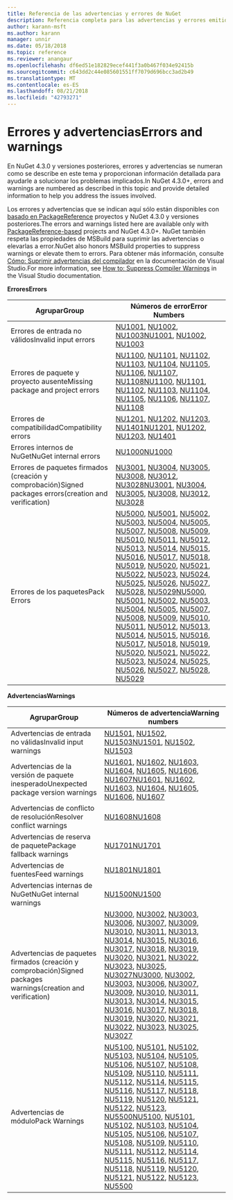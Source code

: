 ```yaml
---
title: Referencia de las advertencias y errores de NuGet
description: Referencia completa para las advertencias y errores emitidos desde NuGet durante varias operaciones de NuGet.
author: karann-msft
ms.author: karann
manager: unnir
ms.date: 05/18/2018
ms.topic: reference
ms.reviewer: anangaur
ms.openlocfilehash: df6ed51e182829ecef441f3a0b467f034e92415b
ms.sourcegitcommit: c643dd2c44e085601551ff7079d696bcc3ad2b49
ms.translationtype: MT
ms.contentlocale: es-ES
ms.lasthandoff: 08/21/2018
ms.locfileid: "42793271"
---
```

# <a name="errors-and-warnings"></a><span data-ttu-id="73bd1-103">Errores y advertencias</span><span class="sxs-lookup"><span data-stu-id="73bd1-103">Errors and warnings</span></span>

<span data-ttu-id="73bd1-104">En NuGet 4.3.0 y versiones posteriores, errores y advertencias se numeran como se describe en este tema y proporcionan información detallada para ayudarle a solucionar los problemas implicados.</span><span class="sxs-lookup"><span data-stu-id="73bd1-104">In NuGet 4.3.0+, errors and warnings are numbered as described in this topic and provide detailed information to help you address the issues involved.</span></span>

<span data-ttu-id="73bd1-105">Los errores y advertencias que se indican aquí sólo están disponibles con [basado en PackageReference](../consume-packages/package-references-in-project-files.md) proyectos y NuGet 4.3.0 y versiones posteriores.</span><span class="sxs-lookup"><span data-stu-id="73bd1-105">The errors and warnings listed here are available only with [PackageReference-based](../consume-packages/package-references-in-project-files.md) projects and NuGet 4.3.0+.</span></span> <span data-ttu-id="73bd1-106">NuGet también respeta las propiedades de MSBuild para suprimir las advertencias o elevarlas a error.</span><span class="sxs-lookup"><span data-stu-id="73bd1-106">NuGet also honors MSBuild properties to suppress warnings or elevate them to errors.</span></span> <span data-ttu-id="73bd1-107">Para obtener más información, consulte [Cómo: Suprimir advertencias del compilador](/visualstudio/ide/how-to-suppress-compiler-warnings) en la documentación de Visual Studio.</span><span class="sxs-lookup"><span data-stu-id="73bd1-107">For more information, see [How to: Suppress Compiler Warnings](/visualstudio/ide/how-to-suppress-compiler-warnings) in the Visual Studio documentation.</span></span>

<span data-ttu-id="73bd1-108">**Errores**</span><span class="sxs-lookup"><span data-stu-id="73bd1-108">**Errors**</span></span>

| <span data-ttu-id="73bd1-109">Agrupar</span><span class="sxs-lookup"><span data-stu-id="73bd1-109">Group</span></span> | <span data-ttu-id="73bd1-110">Números de error</span><span class="sxs-lookup"><span data-stu-id="73bd1-110">Error Numbers</span></span> |
| --- | --- |
| <span data-ttu-id="73bd1-111">Errores de entrada no válidos</span><span class="sxs-lookup"><span data-stu-id="73bd1-111">Invalid input errors</span></span> | <span data-ttu-id="73bd1-112">[NU1001](./errors-and-warnings/NU1001.md), [NU1002](./errors-and-warnings/NU1002.md), [NU1003](./errors-and-warnings/NU1003.md)</span><span class="sxs-lookup"><span data-stu-id="73bd1-112">[NU1001](./errors-and-warnings/NU1001.md), [NU1002](./errors-and-warnings/NU1002.md), [NU1003](./errors-and-warnings/NU1003.md)</span></span> |
| <span data-ttu-id="73bd1-113">Errores de paquete y proyecto ausente</span><span class="sxs-lookup"><span data-stu-id="73bd1-113">Missing package and project errors</span></span> | <span data-ttu-id="73bd1-114">[NU1100](./errors-and-warnings/NU1100.md), [NU1101](./errors-and-warnings/NU1101.md), [NU1102](./errors-and-warnings/NU1102.md), [NU1103](./errors-and-warnings/NU1103.md), [NU1104](./errors-and-warnings/NU1104.md), [NU1105](./errors-and-warnings/NU1105.md), [NU1106](./errors-and-warnings/NU1106.md), [NU1107](./errors-and-warnings/NU1107.md), [NU1108](./errors-and-warnings/NU1108.md)</span><span class="sxs-lookup"><span data-stu-id="73bd1-114">[NU1100](./errors-and-warnings/NU1100.md), [NU1101](./errors-and-warnings/NU1101.md), [NU1102](./errors-and-warnings/NU1102.md), [NU1103](./errors-and-warnings/NU1103.md), [NU1104](./errors-and-warnings/NU1104.md), [NU1105](./errors-and-warnings/NU1105.md), [NU1106](./errors-and-warnings/NU1106.md), [NU1107](./errors-and-warnings/NU1107.md), [NU1108](./errors-and-warnings/NU1108.md)</span></span> |
| <span data-ttu-id="73bd1-115">Errores de compatibilidad</span><span class="sxs-lookup"><span data-stu-id="73bd1-115">Compatibility errors</span></span> | <span data-ttu-id="73bd1-116">[NU1201](./errors-and-warnings/NU1201.md), [NU1202](./errors-and-warnings/NU1202.md), [NU1203](./errors-and-warnings/NU1203.md), [NU1401](./errors-and-warnings/NU1401.md)</span><span class="sxs-lookup"><span data-stu-id="73bd1-116">[NU1201](./errors-and-warnings/NU1201.md), [NU1202](./errors-and-warnings/NU1202.md), [NU1203](./errors-and-warnings/NU1203.md), [NU1401](./errors-and-warnings/NU1401.md)</span></span> |
| <span data-ttu-id="73bd1-117">Errores internos de NuGet</span><span class="sxs-lookup"><span data-stu-id="73bd1-117">NuGet internal errors</span></span> | [<span data-ttu-id="73bd1-118">NU1000</span><span class="sxs-lookup"><span data-stu-id="73bd1-118">NU1000</span></span>](./errors-and-warnings/NU1000.md) |
| <span data-ttu-id="73bd1-119">Errores de paquetes firmados (creación y comprobación)</span><span class="sxs-lookup"><span data-stu-id="73bd1-119">Signed packages errors(creation and verification)</span></span> | <span data-ttu-id="73bd1-120">[NU3001](./errors-and-warnings/NU3001.md), [NU3004](./errors-and-warnings/NU3004.md), [NU3005](./errors-and-warnings/NU3005.md), [NU3008](./errors-and-warnings/NU3008.md), [NU3012](./errors-and-warnings/NU3012.md), [NU3028](./errors-and-warnings/NU3028.md)</span><span class="sxs-lookup"><span data-stu-id="73bd1-120">[NU3001](./errors-and-warnings/NU3001.md), [NU3004](./errors-and-warnings/NU3004.md), [NU3005](./errors-and-warnings/NU3005.md), [NU3008](./errors-and-warnings/NU3008.md), [NU3012](./errors-and-warnings/NU3012.md), [NU3028](./errors-and-warnings/NU3028.md)</span></span> |
| <span data-ttu-id="73bd1-121">Errores de los paquetes</span><span class="sxs-lookup"><span data-stu-id="73bd1-121">Pack Errors</span></span> | <span data-ttu-id="73bd1-122">[NU5000](./errors-and-warnings/NU5000.md), [NU5001](./errors-and-warnings/NU5001.md), [NU5002](./errors-and-warnings/NU5002.md), [NU5003](./errors-and-warnings/NU5003.md), [NU5004](./errors-and-warnings/NU5004.md), [NU5005](./errors-and-warnings/NU5005.md), [NU5007](./errors-and-warnings/NU5007.md), [NU5008](./errors-and-warnings/NU5008.md), [NU5009](./errors-and-warnings/NU5009.md), [NU5010](./errors-and-warnings/NU5010.md), [NU5011](./errors-and-warnings/NU5011.md), [NU5012](./errors-and-warnings/NU5012.md), [NU5013](./errors-and-warnings/NU5013.md), [NU5014](./errors-and-warnings/NU5014.md), [NU5015](./errors-and-warnings/NU5015.md), [NU5016](./errors-and-warnings/NU5016.md), [NU5017](./errors-and-warnings/NU5017.md), [ NU5018](./errors-and-warnings/NU5018.md), [NU5019](./errors-and-warnings/NU5019.md), [NU5020](./errors-and-warnings/NU5020.md), [NU5021](./errors-and-warnings/NU5021.md), [NU5022](./errors-and-warnings/NU5022.md), [NU5023](./errors-and-warnings/NU5023.md), [NU5024](./errors-and-warnings/NU5024.md), [NU5025](./errors-and-warnings/NU5025.md), [NU5026](./errors-and-warnings/NU5026.md), [NU5027](./errors-and-warnings/NU5027.md), [NU5028](./errors-and-warnings/NU5028.md), [NU5029](./errors-and-warnings/NU5029.md)</span><span class="sxs-lookup"><span data-stu-id="73bd1-122">[NU5000](./errors-and-warnings/NU5000.md), [NU5001](./errors-and-warnings/NU5001.md), [NU5002](./errors-and-warnings/NU5002.md), [NU5003](./errors-and-warnings/NU5003.md), [NU5004](./errors-and-warnings/NU5004.md), [NU5005](./errors-and-warnings/NU5005.md), [NU5007](./errors-and-warnings/NU5007.md), [NU5008](./errors-and-warnings/NU5008.md), [NU5009](./errors-and-warnings/NU5009.md), [NU5010](./errors-and-warnings/NU5010.md), [NU5011](./errors-and-warnings/NU5011.md), [NU5012](./errors-and-warnings/NU5012.md), [NU5013](./errors-and-warnings/NU5013.md), [NU5014](./errors-and-warnings/NU5014.md), [NU5015](./errors-and-warnings/NU5015.md), [NU5016](./errors-and-warnings/NU5016.md), [NU5017](./errors-and-warnings/NU5017.md), [NU5018](./errors-and-warnings/NU5018.md), [NU5019](./errors-and-warnings/NU5019.md), [NU5020](./errors-and-warnings/NU5020.md), [NU5021](./errors-and-warnings/NU5021.md), [NU5022](./errors-and-warnings/NU5022.md), [NU5023](./errors-and-warnings/NU5023.md), [NU5024](./errors-and-warnings/NU5024.md), [NU5025](./errors-and-warnings/NU5025.md), [NU5026](./errors-and-warnings/NU5026.md), [NU5027](./errors-and-warnings/NU5027.md), [NU5028](./errors-and-warnings/NU5028.md), [NU5029](./errors-and-warnings/NU5029.md)</span></span>

<span data-ttu-id="73bd1-123">**Advertencias**</span><span class="sxs-lookup"><span data-stu-id="73bd1-123">**Warnings**</span></span>

| <span data-ttu-id="73bd1-124">Agrupar</span><span class="sxs-lookup"><span data-stu-id="73bd1-124">Group</span></span> | <span data-ttu-id="73bd1-125">Números de advertencia</span><span class="sxs-lookup"><span data-stu-id="73bd1-125">Warning numbers</span></span> |
| --- | --- |
| <span data-ttu-id="73bd1-126">Advertencias de entrada no válidas</span><span class="sxs-lookup"><span data-stu-id="73bd1-126">Invalid input warnings</span></span> | <span data-ttu-id="73bd1-127">[NU1501](./errors-and-warnings/NU1501.md), [NU1502](./errors-and-warnings/NU1502.md), [NU1503](./errors-and-warnings/NU1503.md)</span><span class="sxs-lookup"><span data-stu-id="73bd1-127">[NU1501](./errors-and-warnings/NU1501.md), [NU1502](./errors-and-warnings/NU1502.md), [NU1503](./errors-and-warnings/NU1503.md)</span></span> |
| <span data-ttu-id="73bd1-128">Advertencias de la versión de paquete inesperado</span><span class="sxs-lookup"><span data-stu-id="73bd1-128">Unexpected package version warnings</span></span> | <span data-ttu-id="73bd1-129">[NU1601](./errors-and-warnings/NU1601.md), [NU1602](./errors-and-warnings/NU1602.md), [NU1603](./errors-and-warnings/NU1603.md), [NU1604](./errors-and-warnings/NU1604.md), [NU1605](./errors-and-warnings/NU1605.md), [NU1606](./errors-and-warnings/NU1108.md), [NU1607](./errors-and-warnings/NU1107.md)</span><span class="sxs-lookup"><span data-stu-id="73bd1-129">[NU1601](./errors-and-warnings/NU1601.md), [NU1602](./errors-and-warnings/NU1602.md), [NU1603](./errors-and-warnings/NU1603.md), [NU1604](./errors-and-warnings/NU1604.md), [NU1605](./errors-and-warnings/NU1605.md), [NU1606](./errors-and-warnings/NU1108.md), [NU1607](./errors-and-warnings/NU1107.md)</span></span> |
| <span data-ttu-id="73bd1-130">Advertencias de conflicto de resolución</span><span class="sxs-lookup"><span data-stu-id="73bd1-130">Resolver conflict warnings</span></span> | [<span data-ttu-id="73bd1-131">NU1608</span><span class="sxs-lookup"><span data-stu-id="73bd1-131">NU1608</span></span>](./errors-and-warnings/NU1608.md) |
| <span data-ttu-id="73bd1-132">Advertencias de reserva de paquete</span><span class="sxs-lookup"><span data-stu-id="73bd1-132">Package fallback warnings</span></span> | [<span data-ttu-id="73bd1-133">NU1701</span><span class="sxs-lookup"><span data-stu-id="73bd1-133">NU1701</span></span>](./errors-and-warnings/NU1701.md) |
| <span data-ttu-id="73bd1-134">Advertencias de fuentes</span><span class="sxs-lookup"><span data-stu-id="73bd1-134">Feed warnings</span></span> | [<span data-ttu-id="73bd1-135">NU1801</span><span class="sxs-lookup"><span data-stu-id="73bd1-135">NU1801</span></span>](./errors-and-warnings/NU1801.md) |
| <span data-ttu-id="73bd1-136">Advertencias internas de NuGet</span><span class="sxs-lookup"><span data-stu-id="73bd1-136">NuGet internal warnings</span></span> | [<span data-ttu-id="73bd1-137">NU1500</span><span class="sxs-lookup"><span data-stu-id="73bd1-137">NU1500</span></span>](./errors-and-warnings/NU1500.md) |
| <span data-ttu-id="73bd1-138">Advertencias de paquetes firmados (creación y comprobación)</span><span class="sxs-lookup"><span data-stu-id="73bd1-138">Signed packages warnings(creation and verification)</span></span> | <span data-ttu-id="73bd1-139">[NU3000](./errors-and-warnings/NU3000.md), [NU3002](./errors-and-warnings/NU3002.md), [NU3003](./errors-and-warnings/NU3003.md), [NU3006](./errors-and-warnings/NU3006.md), [NU3007](./errors-and-warnings/NU3007.md), [NU3009](./errors-and-warnings/NU3009.md), [NU3010](./errors-and-warnings/NU3010.md), [NU3011](./errors-and-warnings/NU3011.md), [NU3013](./errors-and-warnings/NU3013.md), [NU3014](./errors-and-warnings/NU3014.md), [NU3015](./errors-and-warnings/NU3015.md), [NU3016](./errors-and-warnings/NU3016.md), [NU3017](./errors-and-warnings/NU3017.md), [NU3018](./errors-and-warnings/NU3018.md), [NU3019](./errors-and-warnings/NU3019.md), [NU3020](./errors-and-warnings/NU3020.md), [NU3021](./errors-and-warnings/NU3021.md), [ NU3022](./errors-and-warnings/NU3022.md), [NU3023](./errors-and-warnings/NU3023.md), [NU3025](./errors-and-warnings/NU3025.md), [NU3027](./errors-and-warnings/NU3027.md)</span><span class="sxs-lookup"><span data-stu-id="73bd1-139">[NU3000](./errors-and-warnings/NU3000.md), [NU3002](./errors-and-warnings/NU3002.md), [NU3003](./errors-and-warnings/NU3003.md), [NU3006](./errors-and-warnings/NU3006.md), [NU3007](./errors-and-warnings/NU3007.md), [NU3009](./errors-and-warnings/NU3009.md), [NU3010](./errors-and-warnings/NU3010.md), [NU3011](./errors-and-warnings/NU3011.md), [NU3013](./errors-and-warnings/NU3013.md), [NU3014](./errors-and-warnings/NU3014.md), [NU3015](./errors-and-warnings/NU3015.md), [NU3016](./errors-and-warnings/NU3016.md), [NU3017](./errors-and-warnings/NU3017.md), [NU3018](./errors-and-warnings/NU3018.md), [NU3019](./errors-and-warnings/NU3019.md), [NU3020](./errors-and-warnings/NU3020.md), [NU3021](./errors-and-warnings/NU3021.md), [NU3022](./errors-and-warnings/NU3022.md), [NU3023](./errors-and-warnings/NU3023.md), [NU3025](./errors-and-warnings/NU3025.md), [NU3027](./errors-and-warnings/NU3027.md)</span></span> |
| <span data-ttu-id="73bd1-140">Advertencias de módulo</span><span class="sxs-lookup"><span data-stu-id="73bd1-140">Pack Warnings</span></span> | <span data-ttu-id="73bd1-141">[NU5100](./errors-and-warnings/NU5100.md), [NU5101](./errors-and-warnings/NU5101.md), [NU5102](./errors-and-warnings/NU5102.md), [NU5103](./errors-and-warnings/NU5103.md), [NU5104](./errors-and-warnings/NU5104.md), [NU5105](./errors-and-warnings/NU5105.md), [NU5106](./errors-and-warnings/NU5106.md), [NU5107](./errors-and-warnings/NU5107.md), [NU5108](./errors-and-warnings/NU5108.md), [NU5109](./errors-and-warnings/NU5109.md), [NU5110](./errors-and-warnings/NU5110.md), [NU5111](./errors-and-warnings/NU5111.md), [NU5112](./errors-and-warnings/NU5112.md), [NU5114](./errors-and-warnings/NU5114.md), [NU5115](./errors-and-warnings/NU5115.md), [NU5116](./errors-and-warnings/NU5116.md), [NU5117](./errors-and-warnings/NU5117.md), [ NU5118](./errors-and-warnings/NU5118.md), [NU5119](./errors-and-warnings/NU5119.md), [NU5120](./errors-and-warnings/NU5120.md), [NU5121](./errors-and-warnings/NU5121.md), [NU5122](./errors-and-warnings/NU5122.md), [NU5123](./errors-and-warnings/NU5123.md), [NU5500](./errors-and-warnings/NU5500.md)</span><span class="sxs-lookup"><span data-stu-id="73bd1-141">[NU5100](./errors-and-warnings/NU5100.md), [NU5101](./errors-and-warnings/NU5101.md), [NU5102](./errors-and-warnings/NU5102.md), [NU5103](./errors-and-warnings/NU5103.md), [NU5104](./errors-and-warnings/NU5104.md), [NU5105](./errors-and-warnings/NU5105.md), [NU5106](./errors-and-warnings/NU5106.md), [NU5107](./errors-and-warnings/NU5107.md), [NU5108](./errors-and-warnings/NU5108.md), [NU5109](./errors-and-warnings/NU5109.md), [NU5110](./errors-and-warnings/NU5110.md), [NU5111](./errors-and-warnings/NU5111.md), [NU5112](./errors-and-warnings/NU5112.md), [NU5114](./errors-and-warnings/NU5114.md), [NU5115](./errors-and-warnings/NU5115.md), [NU5116](./errors-and-warnings/NU5116.md), [NU5117](./errors-and-warnings/NU5117.md), [NU5118](./errors-and-warnings/NU5118.md), [NU5119](./errors-and-warnings/NU5119.md), [NU5120](./errors-and-warnings/NU5120.md), [NU5121](./errors-and-warnings/NU5121.md), [NU5122](./errors-and-warnings/NU5122.md), [NU5123](./errors-and-warnings/NU5123.md), [NU5500](./errors-and-warnings/NU5500.md)</span></span>
